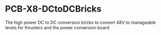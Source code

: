 # PCB-X8-DCtoDCBricks
The high power DC to DC conversion bricks to convert 48V to
manageable levels for thrusters and the power conversion board
